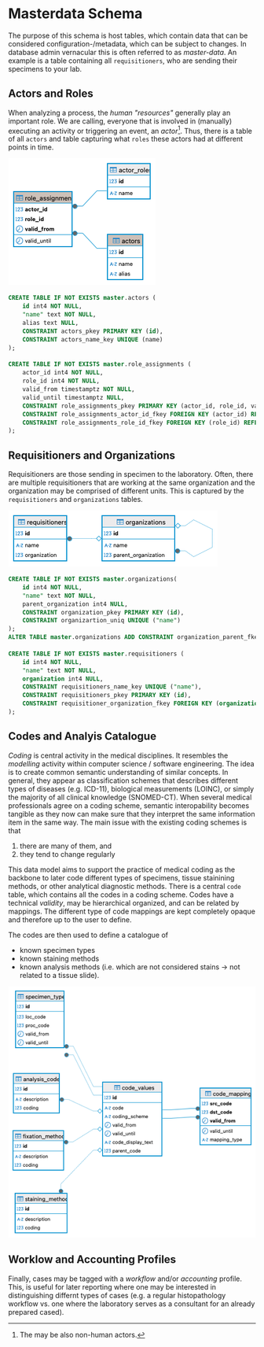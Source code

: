 # Masterdata Schema

The purpose of this schema is host tables, which contain data that can be considered configuration-/metadata,
which can be subject to changes. In database admin vernacular this is often referred to as _master-data_.
An example is a table containing all `requisitioners`, who are sending their specimens to your lab.


## Actors and Roles

When analyzing a process, the _human "resources"_ generally play an important role.
We are calling, everyone that is involved in (manually) executing an activity or triggering an event, an _actor_[^actor].
Thus, there is a table of all `actors` and table capturing what `roles` these actors had at different points in time.

[^actor]: The may be also non-human actors.


![ERD diagram showing three tables](./images/png/2_2_role_assigs.png)

```sql
CREATE TABLE IF NOT EXISTS master.actors (
	id int4 NOT NULL,
	"name" text NOT NULL,
	alias text NULL,
	CONSTRAINT actors_pkey PRIMARY KEY (id),
	CONSTRAINT actors_name_key UNIQUE (name)
);

CREATE TABLE IF NOT EXISTS master.role_assignments (
	actor_id int4 NOT NULL,
	role_id int4 NOT NULL,
	valid_from timestamptz NOT NULL,
	valid_until timestamptz NULL,
	CONSTRAINT role_assignments_pkey PRIMARY KEY (actor_id, role_id, valid_from),
	CONSTRAINT role_assignments_actor_id_fkey FOREIGN KEY (actor_id) REFERENCES master.actors(id),
	CONSTRAINT role_assignments_role_id_fkey FOREIGN KEY (role_id) REFERENCES config.actor_roles(id)
);
```


## Requisitioners and Organizations

Requisitioners are those sending in specimen to the laboratory. 
Often, there are multiple requisitioners that are working at the same organization and the organization may be comprised of different units. 
This is captured by the `requisitioners` and `organizations` tables.

![ERD diagram showing two table](./images/png/2_2_req_orgas.png)

```sql
CREATE TABLE IF NOT EXISTS master.organizations(
    id int4 NOT NULL,
    "name" text NOT NULL,
    parent_organization int4 NULL,
    CONSTRAINT organization_pkey PRIMARY KEY (id),
    CONSTRAINT organizartion_uniq UNIQUE ("name")
);
ALTER TABLE master.organizations ADD CONSTRAINT organization_parent_fkey FOREIGN KEY (parent_organization) REFERENCES master.organizations(id);

CREATE TABLE IF NOT EXISTS master.requisitioners (
	id int4 NOT NULL,
	"name" text NOT NULL,
	organization int4 NULL,
	CONSTRAINT requisitioners_name_key UNIQUE ("name"),
	CONSTRAINT requisitioners_pkey PRIMARY KEY (id),
	CONSTRAINT requisitioner_organization_fkey FOREIGN KEY (organization) REFERENCES master.organizations(id)
);

```

## Codes and Analyis Catalogue 

_Coding_ is central activity in the medical disciplines.
It resembles the _modelling_ activity within computer science / software engineering.
The idea is to create common semantic understanding of similar concepts.
In general, they appear as classification schemes that describes different types of diseases (e.g. ICD-11), biological measurements (LOINC), or simply the majority of all clinical knowledge (SNOMED-CT). 
When several medical professionals agree on a coding scheme, semantic interopability becomes tangible as they 
now can make sure that they interpret the same information item in the same way.
The main issue with the existing coding schemes is that 
1. there are many of them, and 
2. they tend to change regularly


This data model aims to support the practice of medical coding as the backbone to later code different types 
of specimens, tissue stainining methods, or other analytical diagnostic methods.
There is a central `code` table, which contains all the codes in a coding scheme. 
Codes have a technical _validity_, may be hierarchical organized, and can be related by mappings.
The different type of code mappings are kept completely opaque and therefore up to the user to define.


The codes are then used to define a catalogue of 
- known specimen types
- known staining methods
- known analysis methods (i.e. which are not considered stains -> not related to a tissue slide).

![ERD diagram showing tables and relationships around codes](./images/png/2_2_coding_types.png)

## Worklow and Accounting Profiles


Finally, cases may be tagged with a _workflow_ and/or _accounting_ profile. 
This, is useful for later reporting where one may be interested in distinguishing differnt types of cases (e.g. 
a regular histopathology workflow vs. one where the laboratory serves as a consultant for an already prepared cased).


